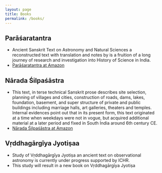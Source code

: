 ```yaml
---
layout: page
title: Books
permalink: /books/
---
```


## Parāśaratantra

- Ancient Sanskrit Text on Astronomy and Natural Sciences a reconstructed text with translation and notes by is a fruition of a long journey of research and investigation into History of Science in India.
- [Parāśaratantra at Amazon](https://www.amazon.in/Parasaratantra-R-N-Iyengar/dp/8192099245)

## Nārada Śilpaśāstra

- This text, in terse technical Sanskrit prose describes site selection, planning of villages and cities, construction of roads, dams, lakes, foundation, basement, and super structure of private and public buildings including marriage halls, art galleries, theaters and temples. Internal evidences point out that in its present form, this text originated at a time when weekdays were not in vogue, but acquired additional material at a later period and fixed in South India around 6th century CE.
- [Nārada Śilpaśāstra at Amazon](https://www.amazon.in/N%C4%81rada-%C5%9Ailpa%C5%9B%C4%81stra-R-N-Iyengar/dp/9385327585A)

## Vṛddhagārgīya Jyotiṣaa

- Study of Vṛddhagārgīya Jyotiṣa an ancient text on observational astronomy is currently under progress supported by ICHR.
- This study will result in a new book on Vṛddhagārgīya Jyotiṣa